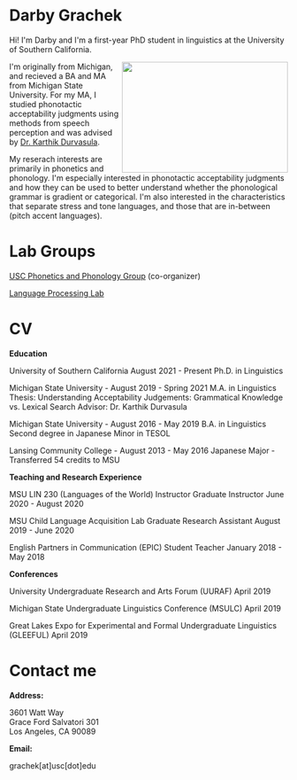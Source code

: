 # Darby Grachek


Hi! I'm Darby and I'm a first-year PhD student in linguistics at the University of Southern California.

<img src="https://user-images.githubusercontent.com/65419390/151688014-919e3e26-60ea-42ac-a892-05f607015225.jpg" align="right" height="200" width="300p"/>


I'm originally from Michigan, and recieved a BA and MA from Michigan State University. For my MA, I studied phonotactic acceptability judgments using methods from speech perception and was advised by [Dr. Karthik Durvasula](https://karthikdurvasula.gitlab.io/). 

My reserach interests are primarily in phonetics and phonology. I'm especially interested in phonotactic acceptability judgments and how they can be used to better understand whether the phonological grammar is gradient or categorical. I'm also interested in the characteristics that separate stress and tone languages, and those that are in-between (pitch accent languages). 

# Lab Groups

[USC Phonetics and Phonology Group](https://sites.google.com/view/uscphongroup/home?authuser=0) (co-organizer)

[Language Processing Lab](https://dornsife.usc.edu/labs/psycholinguistics/meetings/)



# CV

<strong>Education</strong>

University of Southern California August 2021 - Present
Ph.D. in Linguistics

Michigan State University - August 2019 - Spring 2021
M.A. in Linguistics 
Thesis:  Understanding Acceptability Judgements: Grammatical Knowledge vs. Lexical Search
Advisor: Dr. Karthik Durvasula

Michigan State University - August 2016 - May 2019
B.A. in Linguistics
Second degree in Japanese
Minor in TESOL

Lansing Community College - August 2013 - May 2016
Japanese Major - Transferred 54 credits to MSU

<strong>Teaching and Research Experience</strong>

MSU LIN 230 (Languages of the World) Instructor 
Graduate Instructor
June 2020 - August 2020

MSU Child Language Acquisition Lab
Graduate Research Assistant
August 2019 - June 2020

English Partners in Communication (EPIC)
Student Teacher
January 2018 - May 2018


<strong>Conferences</strong>

University Undergraduate Research and Arts Forum (UURAF)
April 2019


Michigan State Undergraduate Linguistics Conference (MSULC)
April 2019


Great Lakes Expo for Experimental and Formal Undergraduate Linguistics (GLEEFUL)
April 2019


# Contact me


<strong>Address:</strong>

3601 Watt Way <br />
Grace Ford Salvatori 301 <br />
Los Angeles, CA 90089


<strong>Email:</strong>

grachek[at]usc[dot]edu

